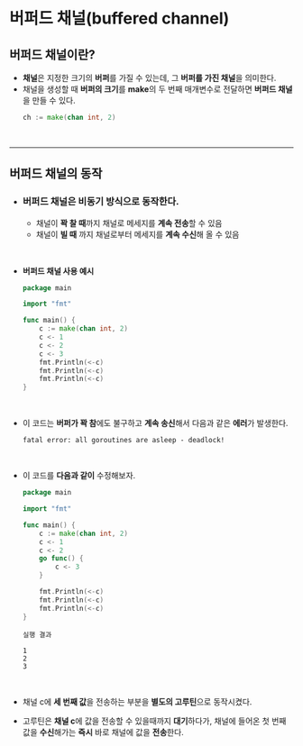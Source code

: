 # **버퍼드 채널**(buffered channel)
## **버퍼드 채널이란?**
- **채널**은 지정한 크기의 **버퍼**를 가질 수 있는데, 그 **버퍼를 가진 채널**을 의미한다.
- 채널을 생성할 때 **버퍼의 크기**를 **make**의 두 번째 매개변수로 전달하면 **버퍼드 채널**을 만들 수 있다.
    ~~~go
    ch := make(chan int, 2)
    ~~~

<br>

---
## **버퍼드 채널의 동작**
- ### 버퍼드 채널은 **비동기 방식**으로 동작한다.
    - 채널이 **꽉 찰 때**까지 채널로 메세지를 **계속 전송**할 수 있음
    - 채널이 **빌 때** 까지 채널로부터 메세지를 **계속 수신**해 올 수 있음

<br>

- **버퍼드 채널 사용 예시**
    ~~~go
    package main

    import "fmt"

    func main() {
        c := make(chan int, 2)
        c <- 1
        c <- 2
        c <- 3
        fmt.Println(<-c)
        fmt.Println(<-c)
        fmt.Println(<-c)
    }
    ~~~

<br>


- 이 코드는 **버퍼가 꽉 참**에도 불구하고 **계속 송신**해서 다음과 같은 **에러**가 발생한다.
    ~~~
    fatal error: all goroutines are asleep - deadlock!
    ~~~

<br>

- 이 코드를 **다음과 같이** 수정해보자.
    ~~~go       
    package main

    import "fmt"

    func main() {
        c := make(chan int, 2)
        c <- 1
        c <- 2
        go func() {
            c <- 3
        }

        fmt.Println(<-c)
        fmt.Println(<-c)
        fmt.Println(<-c)
    }
    ~~~
    ~~~
    실행 결과

    1
    2
    3
    ~~~           

    <br>  

- 채널 c에 **세 번째 값**을 전송하는 부분을 **별도의 고루틴**으로 동작시켰다.
- 고루틴은 **채널 c**에 값을 전송할 수 있을때까지 **대기**하다가, 채널에 들어온 첫 번째 값을 **수신**해가는 **즉시** 바로 채널에 값을 **전송**한다.